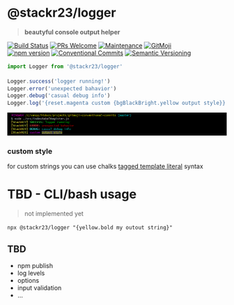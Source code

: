 # @stackr23/logger
> __beautyful console output helper__

[![Build Status](https://travis-ci.com/stackr23/logger.svg?branch=master)](https://travis-ci.com/stackr23/logger)
[![PRs Welcome][pr-welcome]](http://makeapullrequest.com)
[![Maintenance][maintenance-img]][maintenance-url]
[![GitMoji][gitmoji-img]][gitmoji-url]<br />
[![npm version](https://badge.fury.io/js/%40stackr23%2Flogger.svg?v111)](http://npm.im/@stackr23/logger)
[![Conventional Commits](https://img.shields.io/badge/Conventional%20Commits-1.0.0-orange.svg)](https://conventionalcommits.org)
[![Semantic Versioning][semantic-img]][semantic-url]

```javascript
import Logger from '@stackr23/logger'

Logger.success('logger running!')
Logger.error('unexpected bahavior')
Logger.debug('casual debug info')
Logger.log('{reset.magenta custom {bgBlackBright.yellow output style}}')
```
![gitbash-output](gitbash-output.png?raw=true)

### custom style

for custom strings you can use chalks [tagged template literal](https://github.com/chalk/chalk#tagged-template-literal) syntax  

# TBD - CLI/bash usage
> not implemented yet

`npx @stackr23/logger "{yellow.bold my outout string}"`

## TBD

* npm publish
* log levels
* options
* input validation
* ...

<!-- badge urls -->
[gitmoji-img]: https://img.shields.io/badge/%F0%9F%98%BB-gitmoji-ffc600.svg?style=flat-square
[gitmoji-url]: https://gitmoji.carloscuesta.me  
[maintenance-img]: https://img.shields.io/badge/Maintained%3F-yes-brightgreen.svg
[maintenance-url]: https://GitHub.com/stackR23/react23/graphs/commit-activity
[pr-welcome]: https://img.shields.io/badge/PRs-welcome-brightgreen.svg?style=flat-square
[semantic-img]: https://img.shields.io/badge/%20%20%F0%9F%93%A6%F0%9F%9A%80-semantic--release-orange.svg
[semantic-url]: https://semver.org/
<!-- /badge urls -->
